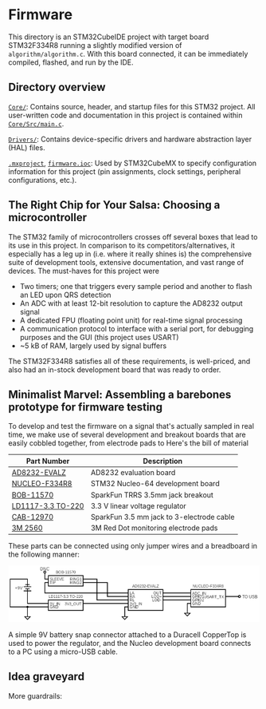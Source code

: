 # Firmware
This directory is an STM32CubeIDE project with target board STM32F334R8 running a slightly modified version of `algorithm/algorithm.c`. With this board connected, it can be immediately compiled, flashed, and run by the IDE.
## Directory overview
[`Core/`](Core/): Contains source, header, and startup files for this STM32 project. All user-written code and documentation in this project is contained within [`Core/Src/main.c`](Core/Src/main.c).

[`Drivers/`](Drivers/): Contains device-specific drivers and hardware abstraction layer (HAL) files.

[`.mxproject`](.mxproject), [`firmware.ioc`](firmware.ioc): Used by STM32CubeMX to specify configuration information for this project (pin assignments, clock settings, peripheral configurations, etc.).

## The Right Chip for Your Salsa: Choosing a microcontroller

The STM32 family of microcontrollers crosses off several boxes that lead to its use in this project. In comparison to its competitors/alternatives, it especially has a leg up in (i.e. where it really shines is) the comprehensive suite of development tools, extensive documentation, and vast range of devices. The must-haves for this project were

- Two timers; one that triggers every sample period and another to flash an LED upon QRS detection
- An ADC with at least 12-bit resolution to capture the AD8232 output signal
- A dedicated FPU (floating point unit) for real-time signal processing
- A communication protocol to interface with a serial port, for debugging purposes and the GUI (this project uses USART)
- ~5 kB of RAM, largely used by signal buffers

The STM32F334R8 satisfies all of these requirements, is well-priced, and also had an in-stock development board that was ready to order.

## Minimalist Marvel: Assembling a barebones prototype for firmware testing

To develop and test the firmware on a signal that's actually sampled in real time, we make use of several development and breakout boards that are easily cobbled together, from electrode pads to  Here's the bill of material 

<div align="center">

| Part Number | Description |
|---|---|
| [AD8232-EVALZ](https://www.analog.com/en/design-center/evaluation-hardware-and-software/evaluation-boards-kits/eval-ad8232.html) | AD8232 evaluation board |
| [NUCLEO-F334R8](https://www.st.com/en/evaluation-tools/nucleo-f334r8.html) | STM32 Nucleo-64 development board |
| [BOB-11570](https://www.sparkfun.com/products/11570) | SparkFun TRRS 3.5mm jack breakout |
| [LD1117-3.3 TO-220](https://www.st.com/resource/en/datasheet/ld1117.pdf) | 3.3 V linear voltage regulator |
| [CAB-12970](https://www.sparkfun.com/products/12970) | SparkFun 3.5 mm jack to 3-electrode cable |
| [3M 2560](https://www.3m.com/3M/en_US/medical-us/red-dot-ecg-electrodes/) | 3M Red Dot monitoring electrode pads |

</div>

These parts can be connected using only jumper wires and a breadboard in the following manner:

<div align="center">

![Prototype setup](/docs/visuals/prototype_setup.png)

</div>

A simple 9V battery snap connector attached to a Duracell CopperTop is used to power the regulator, and the Nucleo development board connects to a PC using a micro-USB cable. 

## Idea graveyard

More guardrails:
